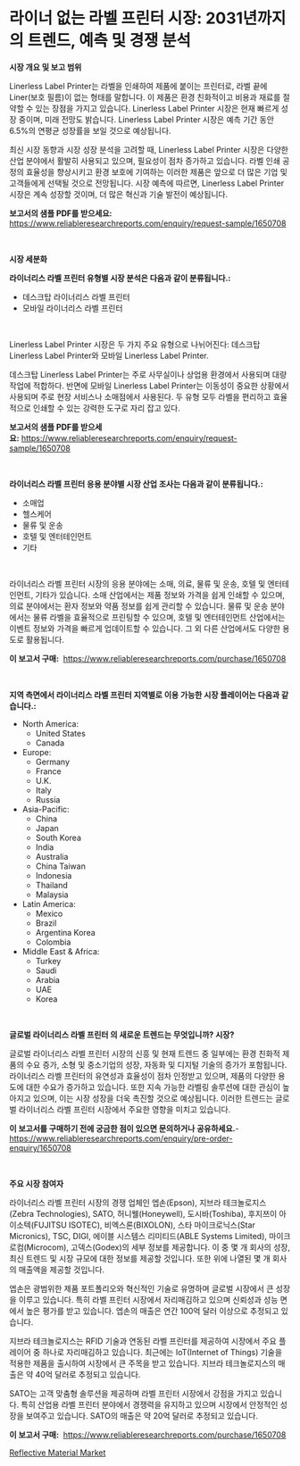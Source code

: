 <p><h1>라이너 없는 라벨 프린터 시장: 2031년까지의 트렌드, 예측 및 경쟁 분석</h1></p><p><strong>시장 개요 및 보고 범위</strong></p>
<p><p>Linerless Label Printer는 라벨을 인쇄하여 제품에 붙이는 프린터로, 라벨 끝에 Liner(보호 필름)이 없는 형태를 말합니다. 이 제품은 환경 친화적이고 비용과 재료를 절약할 수 있는 장점을 가지고 있습니다. Linerless Label Printer 시장은 현재 빠르게 성장 중이며, 미래 전망도 밝습니다. Linerless Label Printer 시장은 예측 기간 동안 6.5%의 연평균 성장률을 보일 것으로 예상됩니다.</p><p>최신 시장 동향과 시장 성장 분석을 고려할 때, Linerless Label Printer 시장은 다양한 산업 분야에서 활발히 사용되고 있으며, 필요성이 점차 증가하고 있습니다. 라벨 인쇄 공정의 효율성을 향상시키고 환경 보호에 기여하는 이러한 제품은 앞으로 더 많은 기업 및 고객들에게 선택될 것으로 전망됩니다. 시장 예측에 따르면, Linerless Label Printer 시장은 계속 성장할 것이며, 더 많은 혁신과 기술 발전이 예상됩니다.</p></p>
<p><strong>보고서의 샘플 PDF를 받으세요:</strong> <a href="https://www.reliableresearchreports.com/enquiry/request-sample/1650708">https://www.reliableresearchreports.com/enquiry/request-sample/1650708</a></p>
<p>&nbsp;</p>
<p><strong>시장 세분화</strong></p>
<p><strong>라이너리스 라벨 프린터 유형별 시장 분석은 다음과 같이 분류됩니다.:</strong></p>
<p><ul><li>데스크탑 라이너리스 라벨 프린터</li><li>모바일 라이너리스 라벨 프린터</li></ul></p>
<p>&nbsp;</p>
<p><p>Linerless Label Printer 시장은 두 가지 주요 유형으로 나뉘어진다: 데스크탑 Linerless Label Printer와 모바일 Linerless Label Printer. </p><p>데스크탑 Linerless Label Printer는 주로 사무실이나 상업용 환경에서 사용되며 대량 작업에 적합하다. 반면에 모바일 Linerless Label Printer는 이동성이 중요한 상황에서 사용되며 주로 현장 서비스나 소매점에서 사용된다. 두 유형 모두 라벨을 편리하고 효율적으로 인쇄할 수 있는 강력한 도구로 자리 잡고 있다.</p></p>
<p><strong>보고서의 샘플 PDF를 받으세요:</strong>&nbsp;<a href="https://www.reliableresearchreports.com/enquiry/request-sample/1650708">https://www.reliableresearchreports.com/enquiry/request-sample/1650708</a></p>
<p>&nbsp;</p>
<p><strong> 라이너리스 라벨 프린터 응용 분야별 시장 산업 조사는 다음과 같이 분류됩니다.:</strong></p>
<p><ul><li>소매업</li><li>헬스케어</li><li>물류 및 운송</li><li>호텔 및 엔터테인먼트</li><li>기타</li></ul></p>
<p>&nbsp;</p>
<p><p>라이너리스 라벨 프린터 시장의 응용 분야에는 소매, 의료, 물류 및 운송, 호텔 및 엔터테인먼트, 기타가 있습니다. 소매 산업에서는 제품 정보와 가격을 쉽게 인쇄할 수 있으며, 의료 분야에서는 환자 정보와 약품 정보를 쉽게 관리할 수 있습니다. 물류 및 운송 분야에서는 물류 라벨을 효율적으로 프린팅할 수 있으며, 호텔 및 엔터테인먼트 산업에서는 이벤트 정보와 가격을 빠르게 업데이트할 수 있습니다. 그 외 다른 산업에서도 다양한 용도로 활용됩니다.</p></p>
<p><strong>이 보고서 구매:</strong>&nbsp; <a href="https://www.reliableresearchreports.com/purchase/1650708">https://www.reliableresearchreports.com/purchase/1650708</a></p>
<p>&nbsp;</p>
<p><strong>지역 측면에서 라이너리스 라벨 프린터 지역별로 이용 가능한 시장 플레이어는 다음과 같습니다.:</strong></p>
<p><ul>
    <li>
        North America:
        <ul>
            <li>United States</li>
            <li>Canada</li>
        </ul>
    </li>
    <li>
        Europe:
        <ul>
            <li>Germany</li>
            <li>France</li>
            <li>U.K.</li>
            <li>Italy</li>
            <li>Russia</li>
        </ul>
    </li>
    <li>
        Asia-Pacific:
        <ul>
            <li>China</li>
            <li>Japan</li>
            <li>South Korea</li>
            <li>India</li>
            <li>Australia</li>
            <li>China Taiwan</li>
            <li>Indonesia</li>
            <li>Thailand</li>
            <li>Malaysia</li>
        </ul>
    </li>
    <li>
        Latin America:
        <ul>
            <li>Mexico</li>
            <li>Brazil</li>
            <li>Argentina Korea</li>
            <li>Colombia</li>
        </ul>
    </li>
    <li>
        Middle East & Africa:
        <ul>
            <li>Turkey</li>
            <li>Saudi</li>
            <li>Arabia</li>
            <li>UAE</li>
            <li>Korea</li>
        </ul>
    </li>
    </ul></p>
<p>&nbsp;</p>
<p><strong>글로벌 라이너리스 라벨 프린터 의 새로운 트렌드는 무엇입니까? 시장?</strong></p>
<p><p>글로벌 라이너리스 라벨 프린터 시장의 신흥 및 현재 트렌드 중 일부에는 환경 친화적 제품의 수요 증가, 소형 및 중소기업의 성장, 자동화 및 디지털 기술의 증가가 포함됩니다. 라이너리스 라벨 프린터의 유연성과 효율성이 점차 인정받고 있으며, 제품의 다양한 용도에 대한 수요가 증가하고 있습니다. 또한 지속 가능한 라벨링 솔루션에 대한 관심이 높아지고 있으며, 이는 시장 성장을 더욱 촉진할 것으로 예상됩니다. 이러한 트렌드는 글로벌 라이너리스 라벨 프린터 시장에서 주요한 영향을 미치고 있습니다.</p></p>
<p><strong>이 보고서를 구매하기 전에 궁금한 점이 있으면 문의하거나 공유하세요.</strong>- <a href="https://www.reliableresearchreports.com/enquiry/pre-order-enquiry/1650708">https://www.reliableresearchreports.com/enquiry/pre-order-enquiry/1650708</a></p>
<p>&nbsp;</p>
<p><strong>주요 시장 참여자</strong></p>
<p><p>라이너리스 라벨 프린터 시장의 경쟁 업체인 엡손(Epson), 지브라 테크놀로지스(Zebra Technologies), SATO, 허니웰(Honeywell), 도시바(Toshiba), 후지쯔이 아이소텍(FUJITSU ISOTEC), 비엑스론(BIXOLON), 스타 마이크로닉스(Star Micronics), TSC, DIGI, 에이블 시스템스 리미티드(ABLE Systems Limited), 마이크로컴(Microcom), 고덱스(Godex)의 세부 정보를 제공합니다. 이 중 몇 개 회사의 성장, 최신 트렌드 및 시장 규모에 대한 정보를 제공할 것입니다. 또한 위에 나열된 몇 개 회사의 매출액을 제공할 것입니다.</p><p>엡손은 광범위한 제품 포트폴리오와 혁신적인 기술로 유명하며 글로벌 시장에서 큰 성장을 이루고 있습니다. 특히 라벨 프린터 시장에서 자리매김하고 있으며 신뢰성과 성능 면에서 높은 평가를 받고 있습니다. 엡손의 매출은 연간 100억 달러 이상으로 추정되고 있습니다.</p><p>지브라 테크놀로지스는 RFID 기술과 연동된 라벨 프린터를 제공하여 시장에서 주요 플레이어 중 하나로 자리매김하고 있습니다. 최근에는 IoT(Internet of Things) 기술을 적용한 제품을 출시하여 시장에서 큰 주목을 받고 있습니다. 지브라 테크놀로지스의 매출은 약 40억 달러로 추정되고 있습니다.</p><p>SATO는 고객 맞춤형 솔루션을 제공하며 라벨 프린터 시장에서 강점을 가지고 있습니다. 특히 산업용 라벨 프린터 분야에서 경쟁력을 유지하고 있으며 시장에서 안정적인 성장을 보여주고 있습니다. SATO의 매출은 약 20억 달러로 추정되고 있습니다.</p></p>
<p><strong>이 보고서 구매:</strong>&nbsp;&nbsp;<a href="https://www.reliableresearchreports.com/purchase/1650708">https://www.reliableresearchreports.com/purchase/1650708</a></p>
<p><p><a href="https://meowing-lemming-dd3.notion.site/Reflective-Material-Market-Research-Report-The-Key-To-Successful-Business-Strategy-Forecasted-for-P-6f2e762155054e3e8ef64d18bfe835d3">Reflective Material Market</a></p></p>
